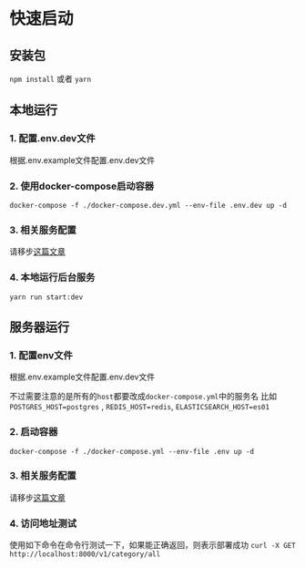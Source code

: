 # 快速启动

## 安装包

`npm install` 或者 `yarn`

## 本地运行

### 1. 配置.env.dev文件
根据.env.example文件配置.env.dev文件

### 2. 使用docker-compose启动容器
`docker-compose -f ./docker-compose.dev.yml --env-file .env.dev up -d`

### 3. 相关服务配置
请移步[这篇文章](https://juejin.cn/post/7477407090895060992)

### 4. 本地运行后台服务
`yarn run start:dev`



## 服务器运行

### 1. 配置env文件

根据.env.example文件配置.env.dev文件

不过需要注意的是所有的`host`都要改成`docker-compose.yml`中的服务名
比如`POSTGRES_HOST=postgres` , `REDIS_HOST=redis`, `ELASTICSEARCH_HOST=es01`

### 2. 启动容器
`docker-compose -f ./docker-compose.yml --env-file .env up -d`

### 3. 相关服务配置
请移步[这篇文章](https://juejin.cn/post/7477407090895060992)

### 4. 访问地址测试
使用如下命令在命令行测试一下，如果能正确返回，则表示部署成功
`curl -X GET http://localhost:8000/v1/category/all`
